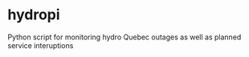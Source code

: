 # hydropi
Python script for monitoring hydro Quebec outages as well as planned service interuptions 
